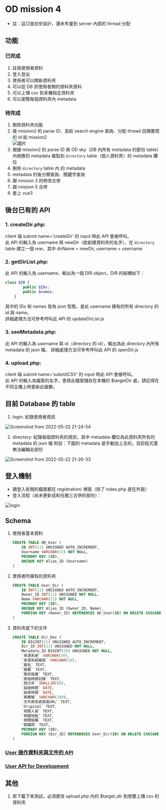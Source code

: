 # OD mission 4
- 註：這只是初步設計，還未考量到 server 內部的 thread 分配

## 功能
### 已完成
1. 註冊使用者資料
2. 登入登出
3. 使用者可以開新資料夾
4. 可以從 DB 抓使用者開的資料夾資料
5. 可以上傳 csv 到本機指定資料夾
6. 可以瀏覽每個資料夾內 metadata

### 待完成
1. 刪除資料夾功能
2. 接 mission2 的 parse ID、丟給 search engine 查詢、分配 thread 回傳要爬的 id 給 mission2  
![圖片](https://user-images.githubusercontent.com/34702573/169698811-a21e3a8d-8549-4de2-a211-69290ad55f55.png)  
3. 根據 mission2 的 parse ID 將 OD sky（DB 內所有 metadata 的那份 table）內相應的 metadata 複製到 `directory` table（個人資料夾）的 metadata 欄位
4. 刪除 `directory` table 內 的 metadata
5. metadata 的後分類查詢、關鍵字查詢
6. 跟 mission 3 的修改合併
7. 跟 mission 5 合併
8. 套上 vue3

## 後台已有的 API
### 1. createDir.php:   
client 端 submit name='createDir' 的 input 時此 API 會被呼叫。  
此 API 的輸入為 username 與 newDir（欲創建資料夾的名字），在 `directory` table 建立一個 row，其中 dirName = newDir, username = username    
### 2. getDirList.php:  
此 API 的輸入為 username，輸出為一個 DIR object，DIR 的結構如下：  
```php
class DIR {
        public $IDs;
        public $names;
    }
```
其中的 IDs 和 names 皆為 json 型態，是此 username 擁有的所有 directory 的 id 與 name。  
詳細處理方法可參考呼叫此 API 的 updateDirList.js  
### 3. seeMetadata.php:  
此 API 的輸入為 username 與 id（directory 的 id），輸出為此 directory 內所有 metadata 的 json 檔。
詳細處理方法可參考呼叫此 API 的 openDir.js  
### 4. upload.php:  
client 端 submit name='submitCSV' 的 input 時此 API 會被呼叫。  
此 API 的輸入為檔案的名字，會將此檔案儲存在本機的 $targetDir 處，請記得在不同主機上時更新此變數。  

## 目前 Database 的 table
1. login: 紀錄使用者資訊

![Screenshot from 2022-05-22 21-24-54](https://user-images.githubusercontent.com/34702573/169697477-1d67047d-e71e-4701-b2bf-70425dd52e0a.png)

2. directory: 紀錄每個資料夾的資訊，其中 metadata 欄位為此資料夾所有的 metadata 的 json 檔
附註：下圖的 metadata 是手動加上去的，目前程式還無法編輯此部份

![Screenshot from 2022-05-22 21-26-33](https://user-images.githubusercontent.com/34702573/169697478-a259cd85-f83d-450d-a1db-5f85e1045b6b.png)

## 登入機制
- 跟登入有關的檔案都在 registration/ 裡面（除了 index.php 是在外面）
- 登入流程（尚未更新成和任務三合併的部份）：

![login](https://user-images.githubusercontent.com/34702573/168427490-101a314c-4a0e-4230-a60e-4f5108f04543.png)

## Schema

1. 使用者基本資料

	```sql
	CREATE TABLE OD_User (
		ID INT(11) UNSIGNED AUTO_INCREMENT,
		Username VARCHAR(32) NOT NULL,
		PRIMARY KEY (ID),
		UNIQUE KEY Alias_ID (Username)
	)
	```

2. 使用者所擁有的資料夾

    ```sql
	CREATE TABLE User_Dir (
		ID INT(11) UNSIGNED AUTO_INCREMENT,
		Owner_ID INT(11) UNSIGNED NOT NULL,
		Name VARCHAR(32) NOT NULL,
		PRIMARY KEY (ID),
		UNIQUE KEY Alias_ID (Owner_ID, Name),
		FOREIGN KEY (Owner_ID) REFERENCES OD_User(ID) ON DELETE CASCADE
	)
    ```

3. 資料夾底下的文件

    ```sql
	CREATE TABLE Dir_Doc (
		ID BIGINT(21) UNSIGNED AUTO_INCREMENT,
		Dir_ID INT(11) UNSIGNED NOT NULL,
		Metadata_ID BIGINT(20) UNSIGNED NOT NULL,
		`來源系統` VARCHAR(30),
		`來源系統縮寫` VARCHAR(10),
		`題名` TEXT,
		`摘要` TEXT,
		`類目階層` TEXT,
		`原始時間記錄` TEXT,
		`西元年` SMALLINT(6),
		`起始時間` DATE,
		`結束時間` DATE,
		`典藏號` VARCHAR(100),
		`文件原系統頁面URL` TEXT,
		`Original` TEXT,
		`相關人員` TEXT,
		`相關地點` TEXT,
		`相關組織` TEXT,
		`關鍵詞` TEXT,
		PRIMARY KEY (ID),
		FOREIGN KEY (Dir_ID) REFERENCES User_Dir(ID) ON DELETE CASCADE
	)
    ```

### [User 操作資料夾與文件的 API](https://hackmd.io/3eeRLRl9T7WufTqsBcYI4Q?view)

### [User API for Development](https://hackmd.io/8Coii0NTRkSw_FA80Qxt8g?view)

## 其他
1. 若下載下來測試，必須更改 upload.php 內的 $target_dir 到想要上傳 csv 的資料夾
